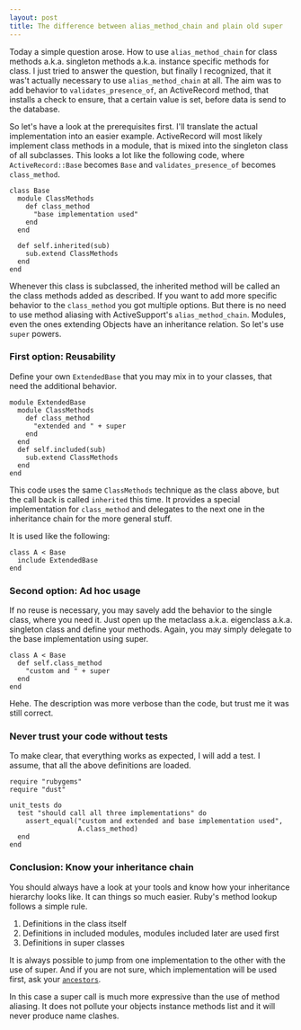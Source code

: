 ```yaml
--- 
layout: post
title: The difference between alias_method_chain and plain old super
---
```

Today a simple question arose. How to use `alias_method_chain` for class methods a.k.a. singleton methods a.k.a. instance specific methods for class. I just tried to answer the question, but finally I recognized, that it was't actually necessary to use `alias_method_chain` at all. The aim was to add behavior to `validates_presence_of`, an ActiveRecord method, that installs a check to ensure, that a certain value is set, before data is send to the database.

So let's have a look at the prerequisites first. I'll translate the actual implementation into an easier example. ActiveRecord will most likely implement class methods in a module, that is mixed into the singleton class of all subclasses. This looks a lot like the following code, where `ActiveRecord::Base` becomes `Base` and `validates_presence_of` becomes `class_method`.

    class Base
      module ClassMethods
        def class_method
          "base implementation used"
        end
      end

      def self.inherited(sub)
        sub.extend ClassMethods
      end
    end

Whenever this class is subclassed, the inherited method will be called an the class methods added as described. If you want to add more specific behavior to the `class_method` you got multiple options. But there is no need to use method aliasing with ActiveSupport's `alias_method_chain`. Modules, even the ones extending Objects have an inheritance relation. So let's use `super` powers.

### First option: Reusability

Define your own `ExtendedBase` that you may mix in to your classes, that need the additional behavior.

    module ExtendedBase
      module ClassMethods
        def class_method
          "extended and " + super
        end
      end
      def self.included(sub)
        sub.extend ClassMethods
      end
    end

This code uses the same `ClassMethods` technique as the class above, but the call back is called `inherited` this time. It provides a special implementation for `class_method` and delegates to the next one in the inheritance chain for the more general stuff.

It is used like the following:

    class A < Base
      include ExtendedBase
    end

### Second option: Ad hoc usage

If no reuse is necessary, you may savely add the behavior to the single class, where you need it. Just open up the metaclass a.k.a. eigenclass a.k.a. singleton class and define your methods. Again, you 
may simply delegate to the base implementation using super.

    class A < Base
      def self.class_method
        "custom and " + super
      end
    end

Hehe. The description was more verbose than the code, but trust me it was still correct.

### Never trust your code without tests

To make clear, that everything works as expected, I will add a test. I assume, that all the above definitions are loaded.

    require "rubygems"
    require "dust"

    unit_tests do
      test "should call all three implementations" do
        assert_equal("custom and extended and base implementation used",
                     A.class_method)
      end
    end

### Conclusion: Know your inheritance chain

You should always have a look at your tools and know how your inheritance hierarchy looks like. It can things so much easier. Ruby's method lookup follows a simple rule.

1. Definitions in the class itself
2. Definitions in included modules, modules included later are used first
3. Definitions in super classes

It is always possible to jump from one implementation to the other with the use of super. And if you are not sure, which implementation will be used first, ask your [`ancestors`](http://ruby-doc.org/core/classes/Module.html#M001700).

In this case a super call is much more expressive than the use of method aliasing. It does not pollute your objects instance methods list and it will never produce name clashes.
